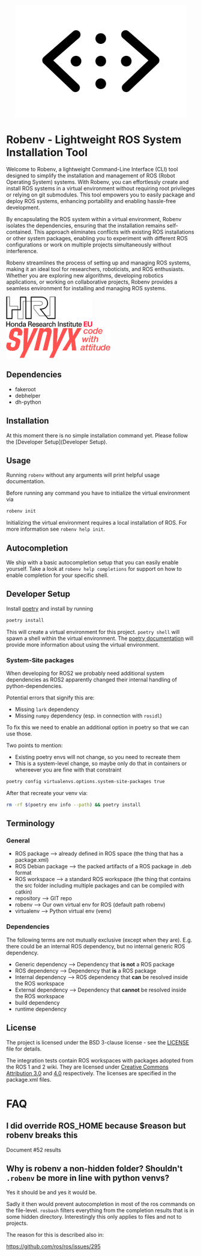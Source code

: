 <p align="center" width="100%">
    <img height="300x" src="assets/robenv_white_background.png"/>
</p>

# Robenv - Lightweight ROS System Installation Tool

Welcome to Robenv, a lightweight Command-Line Interface (CLI) tool designed to
simplify the installation and management of ROS (Robot Operating System)
systems. With Robenv, you can effortlessly create and install ROS systems in a
virtual environment without requiring root privileges or relying on git
submodules. This tool empowers you to easily package and deploy ROS systems,
enhancing portability and enabling hassle-free development.

By encapsulating the ROS system within a virtual environment, Robenv isolates
the dependencies, ensuring that the installation remains self-contained. This
approach eliminates conflicts with existing ROS installations or other system
packages, enabling you to experiment with different ROS configurations or work
on multiple projects simultaneously without interference.

Robenv streamlines the process of setting up and managing ROS systems, making it
an ideal tool for researchers, roboticists, and ROS enthusiasts. Whether you are
exploring new algorithms, developing robotics applications, or working on
collaborative projects, Robenv provides a seamless environment for installing
and managing ROS systems.

[<img height="80px" src="assets/hri.png"/>](https://honda-ri.de)
[<img height="80px" src="assets/synyx.png"/>](https://synyx.de)

## Dependencies

- fakeroot
- debhelper
- dh-python

## Installation

At this moment there is no simple installation command yet.
Please follow the [Developer Setup](Developer Setup).

## Usage

Running `robenv` without any arguments will print helpful usage documentation.

Before running any command you have to initialize the virtual environment via

```bash
robenv init
```

Initializing the virtual environment requires a local installation of ROS.
For more information see `robenv help init`.

## Autocompletion

We ship with a basic autocompletion setup that you can easily enable yourself.
Take a look at `robenv help completions` for support on how to enable completion
for your specific shell.

## Developer Setup

Install [poetry](https://python-poetry.org/docs/) and install by running

```bash
poetry install
```

This will create a virtual environment for this project.
`poetry shell` will spawn a shell within the virtual environment.
The [poetry documentation](https://python-poetry.org/docs/basic-usage/#using-your-virtual-environment)
will provide more information about using the virtual environment.

### System-Site packages

When developing for ROS2 we probably need additional system dependencies as ROS2
apparently changed their internal handling of python-dependencies.

Potential errors that signify this are:

- Missing `lark` dependency
- Missing `numpy` dependency (esp. in connection with `rosidl`)

To fix this we need to enable an additional option in poetry so that we can use
those.

Two points to mention:

- Existing poetry envs will not change, so you need to recreate them
- This is a system-level change, so maybe only do that in containers or
    whereever you are fine with that constraint

```bash
poetry config virtualenvs.options.system-site-packages true
```

After that recreate your venv via:

```bash
rm -rf $(poetry env info --path) && poetry install
```

## Terminology

### General

- ROS package --> already defined in ROS space (the thing that has a package.xml)
- ROS Debian package --> the packed artifacts of a ROS package in .deb format
- ROS workspace --> a standard ROS workspace (the thing that contains the src
    folder including multiple packages and can be compiled with catkin)
- repository --> GIT repo
- robenv --> Our own virtual env for ROS (default path robenv)
- virtualenv --> Python virtual env (venv)

### Dependencies

The following terms are not mutually exclusive (except when they are). E.g.
there could be an internal ROS dependency, but no internal generic ROS dependency.

- Generic dependency --> Dependency that **is not** a ROS package
- ROS dependency --> Dependency that **is** a ROS package
- Internal dependency --> ROS dependency that **can** be resolved inside the
    ROS workspace
- External dependency --> Dependency that **cannot** be resolved inside the
    ROS workspace
- build dependency
- runtime dependency

## License
The project is licensed under the BSD 3-clause license - see the [LICENSE](LICENSE)
file for details.

The integration tests contain ROS workspaces with packages adopted from the ROS 1
and 2 wiki. They are licensed under [Creative Commons Attribution
3.0](https://creativecommons.org/licenses/by/3.0) and
[4.0](https://creativecommons.org/licenses/by/4.0) respectively. The licenses
are specified in the package.xml files.

# FAQ

## I did override ROS_HOME because $reason but robenv breaks this

Document #52 results

## Why is robenv a non-hidden folder? Shouldn't `.robenv` be more in line with python venvs?

Yes it should be and yes it would be.

Sadly it then would prevent autocompletion in most of the ros commands on the
file-level. `rosbash` filters everything from the completion results that is in
some hidden directory. Interestingly this only applies to files and not to
projects.

The reason for this is described also in:

<https://github.com/ros/ros/issues/295>
